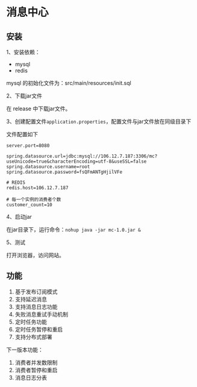 # 消息中心

## 安装

1、安装依赖：

- mysql
- redis

mysql 的初始化文件为：src/main/resources/init.sql

2、下载jar文件

在 release 中下载jar文件。


3、创建配置文件`application.properties`，配置文件与jar文件放在同级目录下

文件配置如下

```
server.port=8080

spring.datasource.url=jdbc:mysql://106.12.7.187:3306/mc?useUnicode=true&characterEncoding=utf-8&useSSL=false
spring.datasource.username=root
spring.datasource.password=fsQFmANTgHjilVFe

# REDIS
redis.host=106.12.7.187

# 每一个实例的消费者个数
customer_count=10
```

4、启动jar

在jar目录下，运行命令：`nohup java -jar mc-1.0.jar &`

5、测试

打开浏览器，访问网站。

## 功能

1. 基于发布订阅模式
2. 支持延迟消息
3. 支持消息日志功能
4. 失败消息重试手动机制
5. 定时任务功能
6. 定时任务暂停和重启
7. 支持分布式部署

下一版本功能：

1. 消费者并发数限制
2. 消费者暂停和重启
3. 消息日志分表

